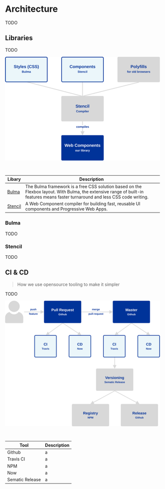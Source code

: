 # Architecture

TODO

## Libraries

TODO

![tooling](../assets/tooling.svg)

<br />

| Libary | Description |
| --- | --- |
| [Bulma](https://bulma.io/) | The Bulma framework is a free CSS solution based on the Flexbox layout. With Bulma, the extensive range of built-in features means faster turnaround and less CSS code writing. |
| [Stencil](https://stenciljs.com/) | A Web Component compiler for building fast, reusable UI components and Progressive Web Apps. |

### Bulma

TODO

### Stencil

TODO

## CI & CD

> How we use opensource tooling to make it simpler

TODO

![ci-cd](../assets/ci-cd.svg)

<br />

| Tool | Description |
| --- | --- |
| Github | a |
| Travis CI | a |
| NPM | a |
| Now | a |
| Sematic Release | a |
